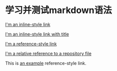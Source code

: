学习并测试markdown语法
=====================

[I'm an inline-style link](https://www.google.com)

[I'm an inline-style link with title](https://www.google.com "Google's Homepage")

[I'm a reference-style link][Arbitrary case-insensitive reference text]

[I'm a relative reference to a repository file](../blob/master/LICENSE)

This is [an example][id] reference-style link.

[id]: http://example.com/ "Optional Title Here"
[Arbitrary case-insensitive reference text]:http://www.baidu.com